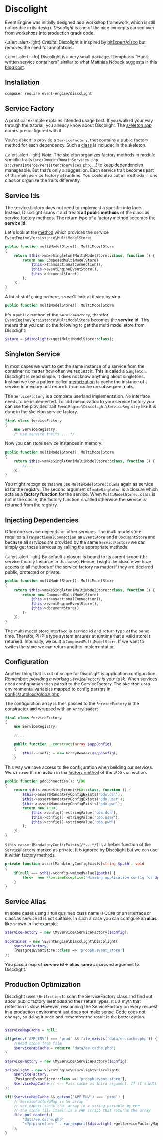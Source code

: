 # Discolight

Event Engine was initially designed as a workshop framework, which is still noticeable in its design. *Discolight* is one of the nice concepts carried over from workshops
into production grade code. 

{.alert .alert-light}
*Credits*: Discolight is inspired by [bitExpert/disco](https://github.com/bitExpert/disco) but removes the need for annotations.

{.alert .alert-info}
Discolight is a very small package. It emphasis "Hand-written service containers" similar to what Matthias Noback suggests in this [blog post](https://matthiasnoback.nl/2019/03/hand-written-service-containers/).

## Installation

```bash
composer require event-engine/discolight
```

## Service Factory

A practical example explains intended usage best. If you walked your way through the tutorial, you already know about Discolight. The [skeleton app](https://github.com/event-engine/php-engine-skeleton)
comes preconfigured with it.

You're asked to provide a `ServiceFactory`, that contains a public factory method for each dependency. 
Such a [class](https://github.com/event-engine/php-engine-skeleton/blob/master/src/ServiceFactory.php) is included in the skeleton. 

{.alert .alert-light}
*Note:* The skeleton organizes factory methods in module specific traits (`src/Domain/DomainServices.php`, `src/Persistence/PersistenceServices.php`, ...) to keep dependencies manageable.
But that's only a suggestion. Each service trait becomes part of the main service factory at runtime. You could also put all methods in one class or organize the traits differently.

 

## Service Ids

The service factory does not need to implement a specific interface. Instead, Discolight scans it and treats **all public methods** of the class as service factory methods.
The return type of a factory method becomes the **service id**.

Let's look at the [method](https://github.com/event-engine/php-engine-skeleton/blob/master/src/Persistence/PersistenceServices.php#L47) which provides the service `EventEngine\Persistence\MultiModelStore`:

```php
public function multiModelStore(): MultiModelStore
{
    return $this->makeSingleton(MultiModelStore::class, function () {
        return new ComposedMultiModelStore(
            $this->transactionalConnection(),
            $this->eventEngineEventStore(),
            $this->documentStore()
        );
    });
}
```

A lot of stuff going on here, so we'll look at it step by step.

```php
public function multiModelStore(): MultiModelStore
```

It's a `public` method of the `ServiceFactory`, therefor `EventEngine\Persistence\MultiModelStore` becomes the **service id**.
This means that you can do the following to get the multi model store from Discolight:

```php
$store = $discolight->get(MultiModelStore::class);
```

## Singleton Service

In most cases we want to get the same instance of a service from the container no matter how often we request it. This is called a `Singleton`.
Discolight is dead simple. It does not know anything about singletons. Instead we use a pattern called [memoization](https://en.wikipedia.org/wiki/Memoization)
to cache the instance of a service in memory and return it from cache on subsequent calls.

The `ServiceFactory` is a complete userland implementation. No interface needs to be implemented. To add memoization to your service factory you can use the provided
trait `EventEngine\Discolight\ServiceRegistry` like it is done in the skeleton service factory.

```php
final class ServiceFactory
{
    use ServiceRegistry;
    /* use service traits ... */
```

Now you can store service instances in memory:

```php
public function multiModelStore(): MultiModelStore
{
    return $this->makeSingleton(MultiModelStore::class, function () {
        //...
    });
}
```

You might recognize that we use `MultiModelStore::class` again as service id for the registry. The second argument of `makeSingleton` is a closure which acts
as a **factory function** for the service. When `MultiModelStore::class` is not in the cache, the factory function is called otherwise the service is returned from the registry.

## Injecting Dependencies

Often one service depends on other services. The multi model store requires a `TransactionalConnection` an `EventStore` and a `DocumentStore`
and because all services are provided by the same `ServiceFactory` we can simply get those services by calling the appropriate methods.

{.alert .alert-light}
By default a closure is bound to its parent scope (the service factory instance in this case). Hence, insight the closure we have
access to all methods of the service factory no matter if they are declared public, protected or private.

```php
public function multiModelStore(): MultiModelStore
{
    return $this->makeSingleton(MultiModelStore::class, function () {
        return new ComposedMultiModelStore(
            $this->transactionalConnection(),
            $this->eventEngineEventStore(),
            $this->documentStore()
        );
    });
}
```


The multi model store interface is service id and return type at the same time. Therefor, PHP's type system ensures at runtime that a valid store is returned.
Internally, we built a `ComposedMultiModelStore`. If we want to switch the store
we can return another implementation.

## Configuration

Another thing that is out of scope for Discolight is application configuration. Remember: *providing a working `ServiceFactory` is your task*. When services
need configuration then pass it to the ServiceFactory. The skeleton uses environmental variables mapped to config params in
[config/autoload/global.php](https://github.com/event-engine/php-engine-skeleton/blob/master/config/autoload/global.php#L14).

The configuration array is then passed to the `ServiceFactory` in the constructor and wrapped with an `ArrayReader`:

```php
final class ServiceFactory
{
    use ServiceRegistry;

    //...

    public function __construct(array $appConfig)
    {
        $this->config = new ArrayReader($appConfig);
    }
```

This way we have access to the configuration when building our services. We can see this in action in the [factory method](https://github.com/event-engine/php-engine-skeleton/blob/master/src/Persistence/PersistenceServices.php#L25) of the `\PDO` connection:

```php
public function pdoConnection(): \PDO
{
    return $this->makeSingleton(\PDO::class, function () {
        $this->assertMandatoryConfigExists('pdo.dsn');
        $this->assertMandatoryConfigExists('pdo.user');
        $this->assertMandatoryConfigExists('pdo.pwd');
        return new \PDO(
            $this->config()->stringValue('pdo.dsn'),
            $this->config()->stringValue('pdo.user'),
            $this->config()->stringValue('pdo.pwd')
        );
    });
}
```

`$this->assertMandatoryConfigExists(/*...*/)` is a helper function of the `ServiceFactory` marked as private. It is ignored by Discolight but we can use
it within factory methods.

```php
private function assertMandatoryConfigExists(string $path): void
{
    if(null === $this->config->mixedValue($path)) {
        throw  new \RuntimeException("Missing application config for $path");
    }
}
```

## Service Alias

In some cases using a full qualified class name (FQCN) of an interface or class as service id is not suitable. In such a case you can configure an **alias**
like shown in the example:


```php
$serviceFactory = new \MyService\ServiceFactory($config);

$container = new \EventEngine\Discolight\Discolight(
    $serviceFactory,
    [PostgresEventStore::class => 'prooph.event_store']
);
```

You pass a map of **service id => alias name** as second argument to Discolight.

## Production Optimization

Discolight uses `\Reflection` to scan the ServiceFactory class and find out about public factory methods and their return types.
It's a myth that reflection is slow. However, rescanning the ServiceFactory on every request in a production environment just does not make sense.
Code does not change, so doing it once and remember the result is the better option.

```php

$serviceMapCache = null;

if(getenv('APP_ENV') === 'prod' && file_exists('data/ee.cache.php')) {
    //Read cache from file
    $serviceMapCache = require 'data/ee.cache.php';
}

$serviceFactory = new \MyService\ServiceFactory($config);

$discolight = new \EventEngine\Discolight\Discolight(
    $serviceFactory,
    [PostgresEventStore::class => 'prooph.event_store'],
    $serviceMapCache // <-- Pass cache as third argument. If it's NULL a rescan is triggered
);

if(!$serviceMapCache && getenv('APP_ENV') === 'prod') {
    // ServiceFactoryMap is an array
    // var_export turns that array in a string parsable by PHP
    // The cache file itself is a PHP script that returns the array
    file_put_contents(
        'data/ee.cache.php',
        "<?php\nreturn " . var_export($discolight->getServiceFactoryMap(), true) . ';'
    );    
}

```